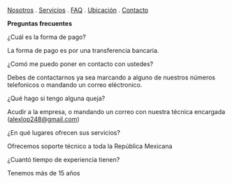 [Nosotros](./Nosotros.md) . [Servicios](./Servicios.md) . [FAQ](FAQ.md) . [Ubicación](Ubicacion.md) . [Contacto](./Contacto.md)

**Preguntas frecuentes**

¿Cuál es la forma de pago?

La forma de pago es por una transferencia bancaria. 

¿Comó me puedo poner en contacto con ustedes? 

Debes de contactarnos ya sea marcando a alguno de nuestros números telefonicos o mandando un correo eléctronico.

¿Qué hago si tengo alguna queja?

Acudir a la empresa, o mandando un correo con nuestra técnica encargada (alexlop248@gmail.com)

¿En qué lugares ofrecen sus servicios?

Ofrecemos soporte técnico a toda la República Mexicana

¿Cuantó tiempo de experiencia tienen?

Tenemos más de 15 años 
